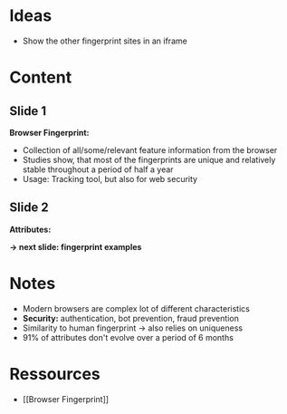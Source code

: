 # Ideas

- Show the other fingerprint sites in an iframe

# Content

## Slide 1

**Browser Fingerprint:**
- Collection of all/some/relevant feature information from the browser
- Studies show, that most of the fingerprints are unique and relatively stable throughout a period of half a year
- Usage: Tracking tool, but also for web security

## Slide 2

**Attributes:**

**-> next slide: fingerprint examples**

# Notes

- Modern browsers are complex lot of different characteristics
- **Security:** authentication, bot prevention, fraud prevention
- Similarity to human fingerprint -> also relies on uniqueness
- 91% of attributes don't evolve over a period of 6 months


# Ressources

- [[Browser Fingerprint]]
